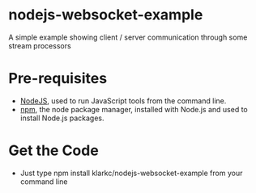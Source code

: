 # nodejs-websocket-example
A simple example showing client / server communication through some stream processors

# Pre-requisites
- [NodeJS](https://nodejs.org/), used to run JavaScript tools from the command line.
- [npm](https://www.npmjs.com/), the node package manager, installed with Node.js and used to install Node.js packages.

# Get the Code
* Just type npm install klarkc/nodejs-websocket-example from your command line